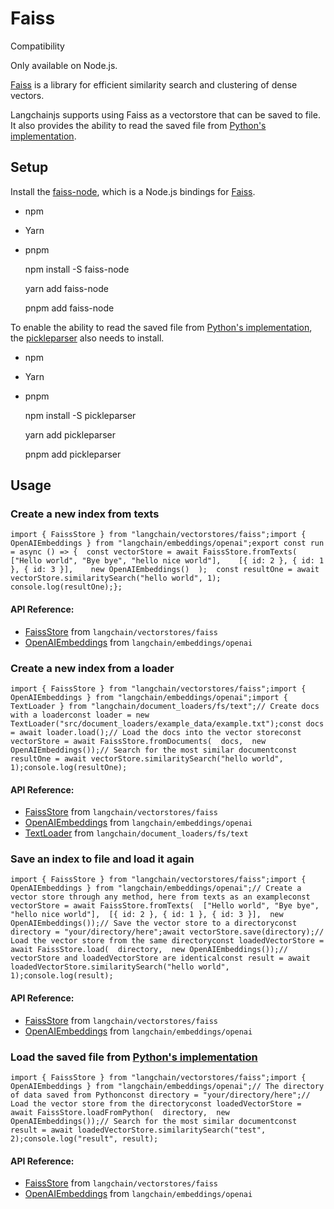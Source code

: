 Faiss
=====

Compatibility

Only available on Node.js.

[Faiss](https://github.com/facebookresearch/faiss) is a library for efficient similarity search and clustering of dense vectors.

Langchainjs supports using Faiss as a vectorstore that can be saved to file. It also provides the ability to read the saved file from [Python's implementation](https://python.langchain.com/en/latest/modules/indexes/vectorstores/examples/faiss.html#saving-and-loading).

Setup[](#setup "Direct link to Setup")
---------------------------------------

Install the [faiss-node](https://github.com/ewfian/faiss-node), which is a Node.js bindings for [Faiss](https://github.com/facebookresearch/faiss).

*   npm
*   Yarn
*   pnpm

    npm install -S faiss-node

    yarn add faiss-node

    pnpm add faiss-node

To enable the ability to read the saved file from [Python's implementation](https://python.langchain.com/en/latest/modules/indexes/vectorstores/examples/faiss.html#saving-and-loading), the [pickleparser](https://github.com/ewfian/pickleparser) also needs to install.

*   npm
*   Yarn
*   pnpm

    npm install -S pickleparser

    yarn add pickleparser

    pnpm add pickleparser

Usage[](#usage "Direct link to Usage")
---------------------------------------

### Create a new index from texts[](#create-a-new-index-from-texts "Direct link to Create a new index from texts")

    import { FaissStore } from "langchain/vectorstores/faiss";import { OpenAIEmbeddings } from "langchain/embeddings/openai";export const run = async () => {  const vectorStore = await FaissStore.fromTexts(    ["Hello world", "Bye bye", "hello nice world"],    [{ id: 2 }, { id: 1 }, { id: 3 }],    new OpenAIEmbeddings()  );  const resultOne = await vectorStore.similaritySearch("hello world", 1);  console.log(resultOne);};

#### API Reference:

*   [FaissStore](/docs/api/vectorstores_faiss/classes/FaissStore) from `langchain/vectorstores/faiss`
*   [OpenAIEmbeddings](/docs/api/embeddings_openai/classes/OpenAIEmbeddings) from `langchain/embeddings/openai`

### Create a new index from a loader[](#create-a-new-index-from-a-loader "Direct link to Create a new index from a loader")

    import { FaissStore } from "langchain/vectorstores/faiss";import { OpenAIEmbeddings } from "langchain/embeddings/openai";import { TextLoader } from "langchain/document_loaders/fs/text";// Create docs with a loaderconst loader = new TextLoader("src/document_loaders/example_data/example.txt");const docs = await loader.load();// Load the docs into the vector storeconst vectorStore = await FaissStore.fromDocuments(  docs,  new OpenAIEmbeddings());// Search for the most similar documentconst resultOne = await vectorStore.similaritySearch("hello world", 1);console.log(resultOne);

#### API Reference:

*   [FaissStore](/docs/api/vectorstores_faiss/classes/FaissStore) from `langchain/vectorstores/faiss`
*   [OpenAIEmbeddings](/docs/api/embeddings_openai/classes/OpenAIEmbeddings) from `langchain/embeddings/openai`
*   [TextLoader](/docs/api/document_loaders_fs_text/classes/TextLoader) from `langchain/document_loaders/fs/text`

### Save an index to file and load it again[](#save-an-index-to-file-and-load-it-again "Direct link to Save an index to file and load it again")

    import { FaissStore } from "langchain/vectorstores/faiss";import { OpenAIEmbeddings } from "langchain/embeddings/openai";// Create a vector store through any method, here from texts as an exampleconst vectorStore = await FaissStore.fromTexts(  ["Hello world", "Bye bye", "hello nice world"],  [{ id: 2 }, { id: 1 }, { id: 3 }],  new OpenAIEmbeddings());// Save the vector store to a directoryconst directory = "your/directory/here";await vectorStore.save(directory);// Load the vector store from the same directoryconst loadedVectorStore = await FaissStore.load(  directory,  new OpenAIEmbeddings());// vectorStore and loadedVectorStore are identicalconst result = await loadedVectorStore.similaritySearch("hello world", 1);console.log(result);

#### API Reference:

*   [FaissStore](/docs/api/vectorstores_faiss/classes/FaissStore) from `langchain/vectorstores/faiss`
*   [OpenAIEmbeddings](/docs/api/embeddings_openai/classes/OpenAIEmbeddings) from `langchain/embeddings/openai`

### Load the saved file from [Python's implementation](https://python.langchain.com/en/latest/modules/indexes/vectorstores/examples/faiss.html#saving-and-loading)[](#load-the-saved-file-from-pythons-implementation "Direct link to load-the-saved-file-from-pythons-implementation")

    import { FaissStore } from "langchain/vectorstores/faiss";import { OpenAIEmbeddings } from "langchain/embeddings/openai";// The directory of data saved from Pythonconst directory = "your/directory/here";// Load the vector store from the directoryconst loadedVectorStore = await FaissStore.loadFromPython(  directory,  new OpenAIEmbeddings());// Search for the most similar documentconst result = await loadedVectorStore.similaritySearch("test", 2);console.log("result", result);

#### API Reference:

*   [FaissStore](/docs/api/vectorstores_faiss/classes/FaissStore) from `langchain/vectorstores/faiss`
*   [OpenAIEmbeddings](/docs/api/embeddings_openai/classes/OpenAIEmbeddings) from `langchain/embeddings/openai`